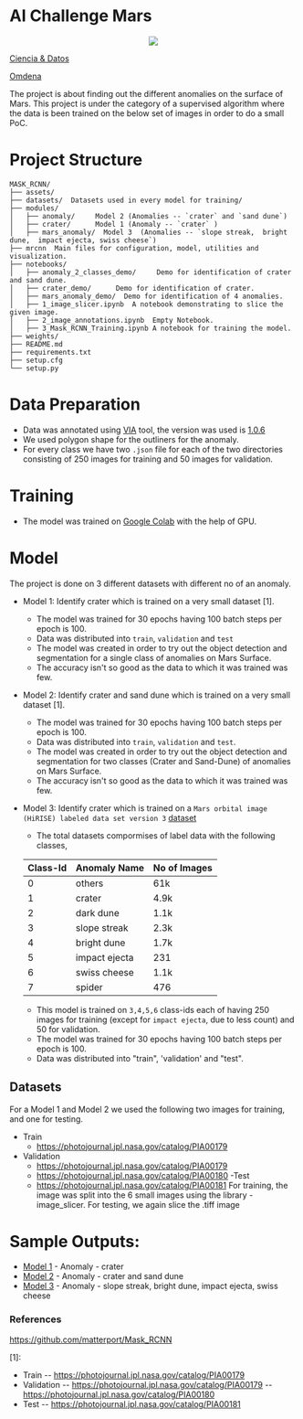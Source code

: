 # AI Challenge Mars

<p align="center">
  <img src="https://github.com/cienciaydatos/ai-challenge-trees/blob/master/imgs/logos.png">
</p>

[Ciencia & Datos](https://www.cienciaydatos.org/)

[Omdena](https://omdena.com/)

The project is about finding out the different anomalies on the surface of Mars. This project is under the category of a supervised algorithm where the data is been trained on the below set of images in order to do a small PoC.

# Project Structure
```
MASK_RCNN/
├── assets/
├── datasets/  Datasets used in every model for training/
├── modules/                
│   ├── anomaly/     Model 2 (Anomalies -- `crater` and `sand dune`)
│   ├── crater/      Model 1 (Anomaly -- `crater` )
│   ├── mars_anomaly/  Model 3  (Anomalies -- `slope streak,  bright dune,  impact ejecta, swiss cheese`)
├── mrcnn  Main files for configuration, model, utilities and visualization.
├── notebooks/
│   ├── anomaly_2_classes_demo/     Demo for identification of crater and sand dune.
│   ├── crater_demo/      Demo for identification of crater.
│   ├── mars_anomaly_demo/  Demo for identification of 4 anomalies.
│   ├── 1_image_slicer.ipynb  A notebook demonstrating to slice the given image.
│   ├── 2_image_annotations.ipynb  Empty Notebook.
│   ├── 3_Mask_RCNN_Training.ipynb A notebook for training the model.
├── weights/
├── README.md
├── requirements.txt
├── setup.cfg
└── setup.py
```
# Data Preparation
* Data was annotated using [VIA] tool, the version was used is [1.0.6]
* We used polygon shape for the outliners for the anomaly.
* For every class we have two `.json` file for each of the two directories consisting of 250 images for training and 50 images for validation.

# Training
- The model was trained on [Google Colab] with the help of GPU. 

# Model
The project is done on 3 different datasets with different no of an anomaly.
- Model 1: Identify crater which is trained on a very small dataset [1].
    * The model was trained for 30 epochs having 100 batch steps per epoch is 100.
    * Data was distributed into `train`, `validation` and `test`
    * The model was created in order to try out the object detection and segmentation for a single class of anomalies on Mars Surface.
    * The accuracy isn't so good as the data to which it was trained was few.

- Model 2: Identify crater and sand dune which is trained on a very small dataset [1].
    * The model was trained for 30 epochs having 100 batch steps per epoch is 100.
    * Data was distributed into `train`, `validation` and `test`.
    * The model was created in order to try out the object detection and segmentation for two classes (Crater and Sand-Dune) of anomalies on Mars Surface.
    * The accuracy isn't so good as the data to which it was trained was few.

- Model 3: Identify crater which is trained on a `Mars orbital image (HiRISE) labeled data set version 3`  [dataset]
    * The total datasets compormises of label data with the following classes,
    
    | Class-Id  | Anomaly Name  | No of Images  |
    |---|---|---|
    |  0 | others  | 61k  |  
    |  1 | crater  | 4.9k  |   
    |  2 | dark dune  | 1.1k  |   
    |  3 | slope streak | 2.3k  |
    |  4 | bright dune |  1.7k |
    |  5 | impact ejecta | 231  |
    |  6 | swiss cheese | 1.1k  |
    |  7 | spider |  476 |
    * This model is trained on `3,4,5,6` class-ids each of having 250 images for training (except for `impact ejecta`, due to less count) and 50 for  validation. 
    * The model was trained for 30 epochs having 100 batch steps per epoch is 100.
    * Data was distributed into "train", 'validation' and "test".

[VIA]: <http://www.robots.ox.ac.uk/~vgg/software/via/>
[1.0.6]: <http://www.robots.ox.ac.uk/~vgg/software/via/downloads/via-1.0.6.zip>
[dataset]: <https://zenodo.org/record/2538136#.XPZriogzbIV>
[Google Colab]: <https://colab.research.google.com/>

## Datasets
For a Model 1 and Model 2 we used the following two images for training, and one for testing.
- Train
    * https://photojournal.jpl.nasa.gov/catalog/PIA00179 
- Validation
    * https://photojournal.jpl.nasa.gov/catalog/PIA00179 
    * https://photojournal.jpl.nasa.gov/catalog/PIA00180 
-Test
    * https://photojournal.jpl.nasa.gov/catalog/PIA00181
For training, the image was split into the 6 small images using the library - image_slicer.
For testing, we again slice the .tiff image

# Sample Outputs:
- [Model 1] - Anomaly - crater
- [Model 2] - Anomaly - crater and sand dune
- [Model 3] - Anomaly - slope streak,  bright dune,  impact ejecta, swiss cheese

[Model 1]: <https://github.com/amandalmia14/ai-challenge-mars/blob/master/Mask_RCNN/notebooks/crater_demo/4_Mask_RCNN_Crater_Demo.ipynb>
[Model 2]: <https://github.com/amandalmia14/ai-challenge-mars/blob/master/Mask_RCNN/notebooks/anomaly_2_classes_demo/4_Mask_RCNN_Anomaly_Crater_Sand-Dune_Demo.ipynb>
[Model 3]: <https://github.com/amandalmia14/ai-challenge-mars/blob/master/Mask_RCNN/notebooks/mars_anomaly_demo/4_Mask_RCNN_Multiple_Anomaly.ipynb>



###  References
https://github.com/matterport/Mask_RCNN

[1]: 
- Train
-- https://photojournal.jpl.nasa.gov/catalog/PIA00179 
- Validation
-- https://photojournal.jpl.nasa.gov/catalog/PIA00179 
-- https://photojournal.jpl.nasa.gov/catalog/PIA00180 
- Test
-- https://photojournal.jpl.nasa.gov/catalog/PIA00181
